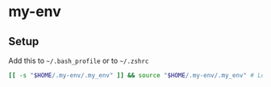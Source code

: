 # my-env

## Setup

Add this to `~/.bash_profile` or to `~/.zshrc`

```bash
[[ -s "$HOME/.my-env/.my_env" ]] && source "$HOME/.my-env/.my_env" # Load my configs & envs
```
